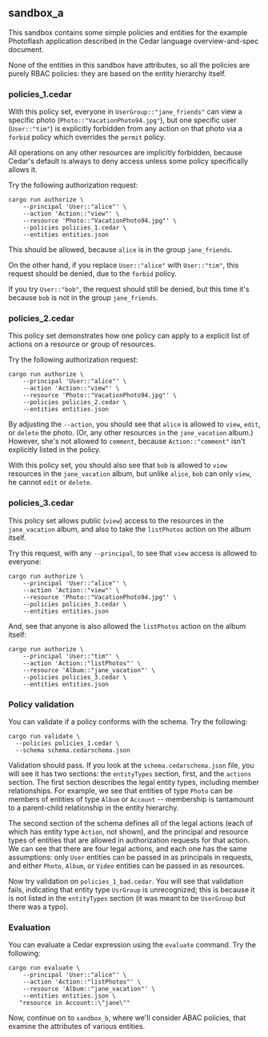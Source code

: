 ## sandbox_a

This sandbox contains some simple policies and entities for the example
Photoflash application described in the Cedar language overview-and-spec
document.

None of the entities in this sandbox have attributes, so all the policies
are purely RBAC policies: they are based on the entity hierarchy itself.

### policies_1.cedar

With this policy set, everyone in `UserGroup::"jane_friends"` can view a
specific photo (`Photo::"VacationPhoto94.jpg"`), but one specific user
(`User::"tim"`) is explicitly forbidden from any action on that photo via a
`forbid` policy which overrides the `permit` policy.

All operations on any other resources are implicitly forbidden, because
Cedar's default is always to deny access unless some policy specifically
allows it.

Try the following authorization request:
```
cargo run authorize \
    --principal 'User::"alice"' \
    --action 'Action::"view"' \
    --resource 'Photo::"VacationPhoto94.jpg"' \
    --policies policies_1.cedar \
    --entities entities.json
```
This should be allowed, because `alice` is in the group `jane_friends`.

On the other hand, if you replace `User::"alice"` with `User::"tim"`, this request
should be denied, due to the `forbid` policy.

If you try `User::"bob"`, the request should still be denied, but this time it's
because `bob` is not in the group `jane_friends`.

### policies_2.cedar

This policy set demonstrates how one policy can apply to a explicit list of
actions on a resource or group of resources.

Try the following authorization request:
```
cargo run authorize \
    --principal 'User::"alice"' \
    --action 'Action::"view"' \
    --resource 'Photo::"VacationPhoto94.jpg"' \
    --policies policies_2.cedar \
    --entities entities.json
```
By adjusting the `--action`, you should see that `alice` is allowed to `view`,
`edit`, or `delete` the photo.  (Or, any other resources `in` the
`jane_vacation` album.)  However, she's not allowed to `comment`, because
`Action::"comment"` isn't explicitly listed in the policy.

With this policy set, you should also see that `bob` is allowed to `view`
resources in the `jane_vacation` album, but unlike `alice`, `bob` can only
`view`, he cannot `edit` or `delete`.

### policies_3.cedar

This policy set allows public (`view`) access to the resources in the
`jane_vacation` album, and also to take the `listPhotos` action on the album
itself.

Try this request, with any `--principal`, to see that `view` access is allowed to
everyone:
```
cargo run authorize \
    --principal 'User::"alice"' \
    --action 'Action::"view"' \
    --resource 'Photo::"VacationPhoto94.jpg"' \
    --policies policies_3.cedar \
    --entities entities.json
```

And, see that anyone is also allowed the `listPhotos` action on the album
itself:
```
cargo run authorize \
    --principal 'User::"tim"' \
    --action 'Action::"listPhotos"' \
    --resource 'Album::"jane_vacation"' \
    --policies policies_3.cedar \
    --entities entities.json
```

### Policy validation

You can validate if a policy conforms with the schema. Try the following:
```
cargo run validate \
  --policies policies_1.cedar \
  --schema schema.cedarschema.json
```
Validation should pass. If you look at the `schema.cedarschema.json` file, you will see it has two sections: the `entityTypes` section, first, and the `actions` section. The first section describes the legal entity types, including member relationships. For example, we see that entities of type `Photo` can be members of entities of type `Album` or `Account` -- membership is tantamount to a parent-child relationship in the entity hierarchy.

The second section of the schema defines all of the legal actions (each of which has entity type `Action`, not shown), and the principal and resource types of entities that are allowed in authorization requests for that action. We can see that there are four legal actions, and each one has the same assumptions: only `User` entities can be passed in as principals in requests, and either `Photo`, `Album`, or `Video` entities can be passed in as resources.

Now try validation on `policies_1_bad.cedar`. You will see that validation fails, indicating that entity type `UsrGroup` is unrecognized; this is because it is not listed in the `entityTypes` section (it was meant to be `UserGroup` but there was a typo).

### Evaluation

You can evaluate a Cedar expression using the `evaluate` command. Try the
following:
```
cargo run evaluate \
    --principal 'User::"alice"' \
    --action 'Action::"listPhotos"' \
    --resource 'Album::"jane_vacation"' \
    --entities entities.json \
   "resource in Account::\"jane\""
```
Now, continue on to `sandbox_b`, where we'll consider ABAC policies, that
examine the attributes of various entities.
